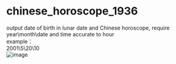 # chinese_horoscope_1936
output date of birth in lunar date and Chinese horoscope, require year\month\date and time accurate to hour   
example：  
2001\5\20\10  
![image](https://github.com/buteler330/horoscope_1936/blob/main/example%20image/example.png)
